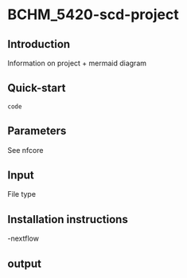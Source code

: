 # BCHM_5420-scd-project

## Introduction
Information on project + mermaid diagram


## Quick-start
```
code
```

## Parameters 
See nfcore

## Input
File type

## Installation instructions
-nextflow

## output


